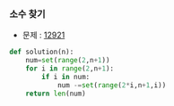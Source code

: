 ### 소수 찾기

- 문제 : [12921](https://programmers.co.kr/learn/courses/30/lessons/12921)

```python
def solution(n):
    num=set(range(2,n+1))
    for i in range(2,n+1):
        if i in num:
            num -=set(range(2*i,n+1,i))
    return len(num)
```

